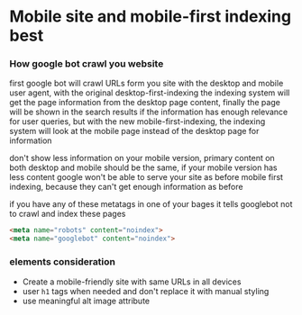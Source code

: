 # Mobile site and mobile-first indexing best

### How google bot crawl you website

first google bot will crawl URLs form you site with the desktop and mobile user agent, with the original desktop-first-indexing the indexing system will get the page information from the desktop page content, finally the page will be shown in the search results if the information has enough relevance for user queries, but with the new mobile-first-indexing, the indexing system will look at the mobile page instead of the desktop page for information

don't show less information on your mobile version, primary content on both desktop and mobile should be the same, if your mobile version has less content google won't be able to serve your site as before mobile first indexing, because they can't get enough information as before

if you have any of these metatags in one of your bages it tells googlebot not to crawl and index these pages
```html
<meta name="robots" content="noindex">
<meta name="googlebot" content="noindex">
```

### elements consideration
- Create a mobile-friendly site with same URLs in all devices
- user `h1` tags when needed and don't replace it with manual styling 
- use meaningful alt image attribute
